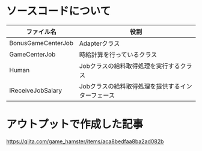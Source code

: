 # ソースコードについて
| ファイル名 | 役割 |
|-------------|-------------|
| BonusGameCenterJob | Adapterクラス |
| GameCenterJob | 時給計算を行っているクラス |
| Human | Jobクラスの給料取得処理を実行するクラス |
| IReceiveJobSalary | Jobクラスの給料取得処理を提供するインターフェース |

# アウトプットで作成した記事
https://qiita.com/game_hamster/items/aca8bedfaa8ba2ad082b
